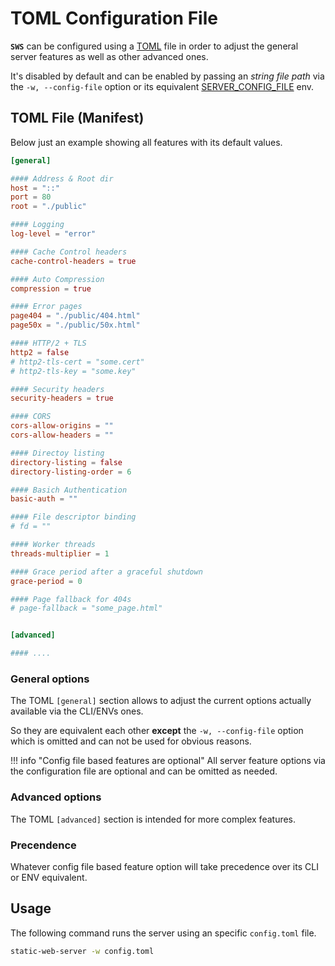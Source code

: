 # TOML Configuration File

**`SWS`** can be configured using a [TOML](https://toml.io/en/) file in order to adjust the general server features as well as other advanced ones.

It's disabled by default and can be enabled by passing an *string file path* via the `-w, --config-file` option or its equivalent [SERVER_CONFIG_FILE](./../configuration/environment-variables.md#server_config_file) env.

## TOML File (Manifest)

Below just an example showing all features with its default values.

```toml
[general]

#### Address & Root dir
host = "::"
port = 80
root = "./public"

#### Logging
log-level = "error"

#### Cache Control headers
cache-control-headers = true

#### Auto Compression
compression = true

#### Error pages
page404 = "./public/404.html"
page50x = "./public/50x.html"

#### HTTP/2 + TLS
http2 = false
# http2-tls-cert = "some.cert"
# http2-tls-key = "some.key"

#### Security headers
security-headers = true

#### CORS
cors-allow-origins = ""
cors-allow-headers = ""

#### Directoy listing
directory-listing = false
directory-listing-order = 6

#### Basich Authentication
basic-auth = ""

#### File descriptor binding
# fd = ""

#### Worker threads
threads-multiplier = 1

#### Grace period after a graceful shutdown
grace-period = 0

#### Page fallback for 404s
# page-fallback = "some_page.html"


[advanced]

#### ....
```

### General options

The TOML `[general]` section allows to adjust the current options actually available via the CLI/ENVs ones.

So they are equivalent each other **except** the `-w, --config-file` option which is omitted and can not be used for obvious reasons.

!!! info "Config file based features are optional"
    All server feature options via the configuration file are optional and can be omitted as needed.

### Advanced options

The TOML `[advanced]` section is intended for more complex features.

### Precendence

Whatever config file based feature option will take precedence over its CLI or ENV equivalent.

## Usage

The following command runs the server using an specific `config.toml` file.

```sh
static-web-server -w config.toml
```
